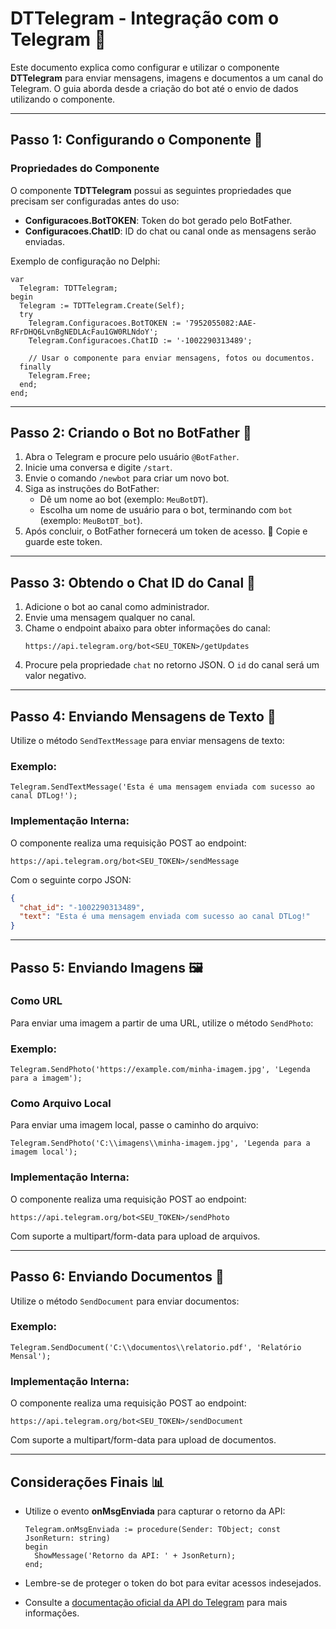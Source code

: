 # DTTelegram - Integração com o Telegram 📢

Este documento explica como configurar e utilizar o componente **DTTelegram** para enviar mensagens, imagens e documentos a um canal do Telegram. O guia aborda desde a criação do bot até o envio de dados utilizando o componente.

---

## **Passo 1: Configurando o Componente 🔧**

### Propriedades do Componente
O componente **TDTTelegram** possui as seguintes propriedades que precisam ser configuradas antes do uso:

- **Configuracoes.BotTOKEN**: Token do bot gerado pelo BotFather.
- **Configuracoes.ChatID**: ID do chat ou canal onde as mensagens serão enviadas.

Exemplo de configuração no Delphi:

```delphi
var
  Telegram: TDTTelegram;
begin
  Telegram := TDTTelegram.Create(Self);
  try
    Telegram.Configuracoes.BotTOKEN := '7952055082:AAE-RFrDHQ6LvnBgNEDLAcFau1GW0RLNdoY';
    Telegram.Configuracoes.ChatID := '-1002290313489';

    // Usar o componente para enviar mensagens, fotos ou documentos.
  finally
    Telegram.Free;
  end;
end;
```

---

## **Passo 2: Criando o Bot no BotFather 🤖**

1. Abra o Telegram e procure pelo usuário `@BotFather`.
2. Inicie uma conversa e digite `/start`.
3. Envie o comando `/newbot` para criar um novo bot.
4. Siga as instruções do BotFather:
   - Dê um nome ao bot (exemplo: `MeuBotDT`).
   - Escolha um nome de usuário para o bot, terminando com `bot` (exemplo: `MeuBotDT_bot`).
5. Após concluir, o BotFather fornecerá um token de acesso. 🔐 Copie e guarde este token.

---

## **Passo 3: Obtendo o Chat ID do Canal 🔎**

1. Adicione o bot ao canal como administrador.
2. Envie uma mensagem qualquer no canal.
3. Chame o endpoint abaixo para obter informações do canal:
   ```
   https://api.telegram.org/bot<SEU_TOKEN>/getUpdates
   ```
4. Procure pela propriedade `chat` no retorno JSON. O `id` do canal será um valor negativo.

---

## **Passo 4: Enviando Mensagens de Texto 📝**

Utilize o método `SendTextMessage` para enviar mensagens de texto:

### Exemplo:
```delphi
Telegram.SendTextMessage('Esta é uma mensagem enviada com sucesso ao canal DTLog!');
```

### Implementação Interna:
O componente realiza uma requisição POST ao endpoint:
```
https://api.telegram.org/bot<SEU_TOKEN>/sendMessage
```
Com o seguinte corpo JSON:
```json
{
  "chat_id": "-1002290313489",
  "text": "Esta é uma mensagem enviada com sucesso ao canal DTLog!"
}
```

---

## **Passo 5: Enviando Imagens 🖼**

### Como URL
Para enviar uma imagem a partir de uma URL, utilize o método `SendPhoto`:

### Exemplo:
```delphi
Telegram.SendPhoto('https://example.com/minha-imagem.jpg', 'Legenda para a imagem');
```

### Como Arquivo Local
Para enviar uma imagem local, passe o caminho do arquivo:
```delphi
Telegram.SendPhoto('C:\\imagens\\minha-imagem.jpg', 'Legenda para a imagem local');
```

### Implementação Interna:
O componente realiza uma requisição POST ao endpoint:
```
https://api.telegram.org/bot<SEU_TOKEN>/sendPhoto
```
Com suporte a multipart/form-data para upload de arquivos.

---

## **Passo 6: Enviando Documentos 📄**

Utilize o método `SendDocument` para enviar documentos:

### Exemplo:
```delphi
Telegram.SendDocument('C:\\documentos\\relatorio.pdf', 'Relatório Mensal');
```

### Implementação Interna:
O componente realiza uma requisição POST ao endpoint:
```
https://api.telegram.org/bot<SEU_TOKEN>/sendDocument
```
Com suporte a multipart/form-data para upload de documentos.

---

## **Considerações Finais 📊**

- Utilize o evento **onMsgEnviada** para capturar o retorno da API:
  ```delphi
  Telegram.onMsgEnviada := procedure(Sender: TObject; const JsonReturn: string)
  begin
    ShowMessage('Retorno da API: ' + JsonReturn);
  end;
  ```

- Lembre-se de proteger o token do bot para evitar acessos indesejados.
- Consulte a [documentação oficial da API do Telegram](https://core.telegram.org/bots/api) para mais informações.

